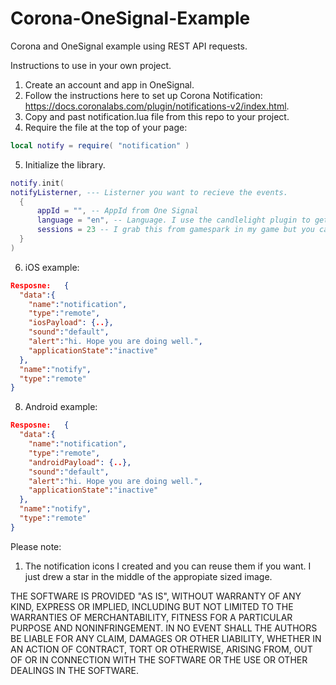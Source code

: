 # Corona-OneSignal-Example
Corona and OneSignal example using REST API requests. 

Instructions to use in your own project.
1. Create an account and app in OneSignal.
2. Follow the instructions here to set up Corona Notification: https://docs.coronalabs.com/plugin/notifications-v2/index.html. 
3. Copy and past notification.lua file from this repo to your project.
4. Require the file at the top of your page:
```lua
local notify = require( "notification" )
```
5. Initialize the library. 
```lua
notify.init(
notifyListerner, --- Listerner you want to recieve the events.
  {
      appId = "", -- AppId from One Signal
      language = "en", -- Language. I use the candlelight plugin to get this, but you can also use "os.*" library.
      sessions = 23 -- I grab this from gamespark in my game but you can use a local variable you increment for every time they launch the app.
  }
) 
```
6. iOS example:
```json
Resposne: 	{
  "data":{
    "name":"notification",
    "type":"remote",
    "iosPayload": {..},
    "sound":"default",
    "alert":"hi. Hope you are doing well.",
    "applicationState":"inactive"
  },
  "name":"notify",
  "type":"remote"
}
```
8. Android example:
```json
Resposne: 	{
  "data":{
    "name":"notification",
    "type":"remote",
    "androidPayload": {..},
    "sound":"default",
    "alert":"hi. Hope you are doing well.",
    "applicationState":"inactive"
  },
  "name":"notify",
  "type":"remote"
}
```

Please note:
1. The notification icons I created and you can reuse them if you want. I just drew a star in the middle of the appropiate sized image.

THE SOFTWARE IS PROVIDED "AS IS", WITHOUT WARRANTY OF ANY KIND, EXPRESS OR
IMPLIED, INCLUDING BUT NOT LIMITED TO THE WARRANTIES OF MERCHANTABILITY,
FITNESS FOR A PARTICULAR PURPOSE AND NONINFRINGEMENT. IN NO EVENT SHALL THE
AUTHORS BE LIABLE FOR ANY CLAIM, DAMAGES OR OTHER
LIABILITY, WHETHER IN AN ACTION OF CONTRACT, TORT OR OTHERWISE, ARISING FROM,
OUT OF OR IN CONNECTION WITH THE SOFTWARE OR THE USE OR OTHER DEALINGS IN THE
SOFTWARE.

